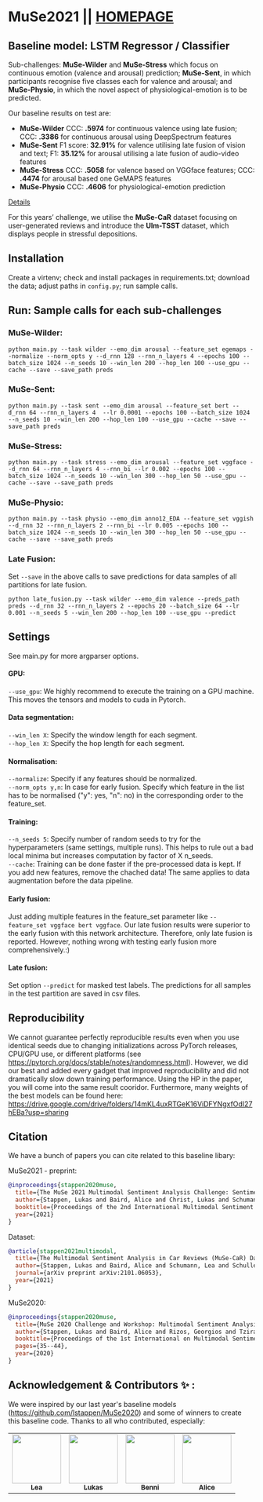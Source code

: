 # MuSe2021 || <a href="https://www.muse-challenge.org/">HOMEPAGE</a>

## Baseline model: LSTM Regressor / Classifier 

Sub-challenges: **MuSe-Wilder** and **MuSe-Stress** which focus on continuous emotion (valence and arousal) prediction; **MuSe-Sent**, in which participants recognise five classes each for valence and arousal; and **MuSe-Physio**, in which the novel aspect of physiological-emotion is to be predicted. 

Our baseline results on test are: <br />
* **MuSe-Wilder** CCC: **.5974** for continuous valence using late fusion; CCC: **.3386** for continuous arousal using DeepSpectrum features <br />
* **MuSe-Sent** F1 score: **32.91%** for valence utilising late fusion of vision and text; F1: **35.12%** for arousal utilising a late fusion of audio-video features <br />
* **MuSe-Stress** CCC: **.5058** for valence based on VGGface features; CCC: **.4474** for arousal based one GeMAPS features <br />
* **MuSe-Physio** CCC: **.4606** for physiological-emotion prediction <br />

<a href="https://drive.google.com/file/d/1dKeJL-HyPxsUvAsetJs2VCPsL5OPXzpg/view">Details</a>

For this years’ challenge, we utilise the **MuSe-CaR** dataset focusing on user-generated reviews and introduce the **Ulm-TSST** dataset, which displays people in stressful depositions. 

## Installation 
Create a virtenv; check and install packages in requirements.txt; download the data; adjust paths in `config.py`; run sample calls. 

## Run: Sample calls for each sub-challenges 

### MuSe-Wilder:

```
python main.py --task wilder --emo_dim arousal --feature_set egemaps --normalize --norm_opts y --d_rnn 128 --rnn_n_layers 4 --epochs 100 --batch_size 1024 --n_seeds 10 --win_len 200 --hop_len 100 --use_gpu --cache --save --save_path preds
```

### MuSe-Sent:

```
python main.py --task sent --emo_dim arousal --feature_set bert --d_rnn 64 --rnn_n_layers 4  --lr 0.0001 --epochs 100 --batch_size 1024 --n_seeds 10 --win_len 200 --hop_len 100 --use_gpu --cache --save --save_path preds
```

### MuSe-Stress: 

```
python main.py --task stress --emo_dim arousal --feature_set vggface --d_rnn 64 --rnn_n_layers 4 --rnn_bi --lr 0.002 --epochs 100 --batch_size 1024 --n_seeds 10 --win_len 300 --hop_len 50 --use_gpu --cache --save --save_path preds
```

### MuSe-Physio: 

```
python main.py --task physio --emo_dim anno12_EDA --feature_set vggish --d_rnn 32 --rnn_n_layers 2 --rnn_bi --lr 0.005 --epochs 100 --batch_size 1024 --n_seeds 10 --win_len 300 --hop_len 50 --use_gpu --cache --save --save_path preds
```

### Late Fusion:
Set `--save` in the above calls to save predictions for data samples of all partitions for late fusion.

```
python late_fusion.py --task wilder --emo_dim valence --preds_path preds --d_rnn 32 --rnn_n_layers 2 --epochs 20 --batch_size 64 --lr 0.001 --n_seeds 5 --win_len 200 --hop_len 100 --use_gpu --predict
```

## Settings
See main.py for more argparser options. 
#### GPU:
`--use_gpu`: We highly recommend to execute the training on a GPU machine. This moves the tensors and models to cuda in Pytorch. 

#### Data segmentation:
`--win_len X`: Specify the window length for each segment.<br />
`--hop_len X`: Specify the hop length for each segment.<br />

#### Normalisation:
`--normalize`: Specify if any features should be normalized. <br />
`--norm_opts y,n`: In case for early fusion. Specify which feature in the list has to be normalised ("y": yes, "n": no) in the corresponding order to the feature_set.<br />

#### Training:
`--n_seeds 5`: Specify number of random seeds to try for the hyperparameters (same settings, multiple runs). This helps to rule out a bad local minima but increases computation by factor of X n_seeds.<br />
`--cache`: Training can be done faster if the pre-processed data is kept. If you add new features, remove the chached data! The same applies to data augmentation before the data pipeline.<br />

#### Early fusion:
Just adding multiple features in the feature_set parameter like `--feature_set vggface bert vggface`. Our late fusion results were superior to the early fusion with this network architecture. Therefore, only late fusion is reported. However, nothing wrong with testing early fusion more comprehensively.:)

#### Late fusion:
Set option `--predict` for masked test labels. The predictions for all samples in the test partition are saved in csv files. 


## Reproducibility 
We cannot guarantee perfectly reproducible results even when you use identical seeds due to changing initializations across PyTorch releases, CPU/GPU use, or different platforms (see https://pytorch.org/docs/stable/notes/randomness.html). However, we did our best and added every gadget that improved reproducibility and did not dramatically slow down training performance. Using the HP in the paper, you will come into the same result cooridor. Furthermore, many weights of the best models can be found here: https://drive.google.com/drive/folders/14mKL4uxRTGeK16ViDFYNgxfOdI27hEBa?usp=sharing


## Citation
We have a bunch of papers you can cite related to this baseline libary:

MuSe2021 - preprint:
```bibtex
@inproceedings{stappen2020muse,
  title={The MuSe 2021 Multimodal Sentiment Analysis Challenge: Sentiment, Emotion, Physiological-Emotion, and Stress},
  author={Stappen, Lukas and Baird, Alice and Christ, Lukas and Schumann, Lea and Sertolli, Benjamin and Messner, Eva-Maria and Cambria, Erik and Zhao, Guoying and Schuller, Bjoern W},
  booktitle={Proceedings of the 2nd International Multimodal Sentiment Analysis Challenge and Workshop},
  year={2021}
}
```

Dataset:
```bibtex
@article{stappen2021multimodal,
  title={The Multimodal Sentiment Analysis in Car Reviews (MuSe-CaR) Dataset: Collection, Insights and Improvements},
  author={Stappen, Lukas and Baird, Alice and Schumann, Lea and Schuller, Bj{\"o}rn},
  journal={arXiv preprint arXiv:2101.06053},
  year={2021}
}
```

MuSe2020:
```bibtex
@inproceedings{stappen2020muse,
  title={MuSe 2020 Challenge and Workshop: Multimodal Sentiment Analysis, Emotion-target Engagement and Trustworthiness Detection in Real-life Media: Emotional Car Reviews in-the-wild},
  author={Stappen, Lukas and Baird, Alice and Rizos, Georgios and Tzirakis, Panagiotis and Du, Xinchen and Hafner, Felix and Schumann, Lea and Mallol-Ragolta, Adria and Schuller, Bjoern W and Lefter, Iulia and others},
  booktitle={Proceedings of the 1st International on Multimodal Sentiment Analysis in Real-life Media Challenge and Workshop},
  pages={35--44},
  year={2020}
}
```

## Acknowledgement & Contributors ✨ : 
We were inspired by our last year's baseline models (https://github.com/lstappen/MuSe2020) and some of winners to create this baseline code. Thanks to all who contributed, especially:

<table>
  <tr>
    <td align="center">
<a href="https://github.com/leaschumann"><img src="https://avatars.githubusercontent.com/u/28183944?v=4?s=100" width="100px;" alt=""/><br /><sub><b>Lea</b></sub></a><br /><td align="center">
<a href="https://github.com/lc0197"><img src="https://avatars.githubusercontent.com/u/44441963?v=4?s=100" width="100px;" alt=""/><br /><sub><b>Lukas</b></sub></a><br /><td align="center">
<a href="https://github.com/benni-ser"><img src="https://avatars.githubusercontent.com/u/28057187?v=4?s=100" width="100px;" alt=""/><br /><sub><b>Benni</b></sub></a><br /><td align="center">
<a href="https://github.com/aliceebaird"><img src="https://avatars.githubusercontent.com/u/10690171?v=4?s=100" width="100px;" alt=""/><br /><sub><b>Alice</b></sub></a><br />
  </tr>
</table>
